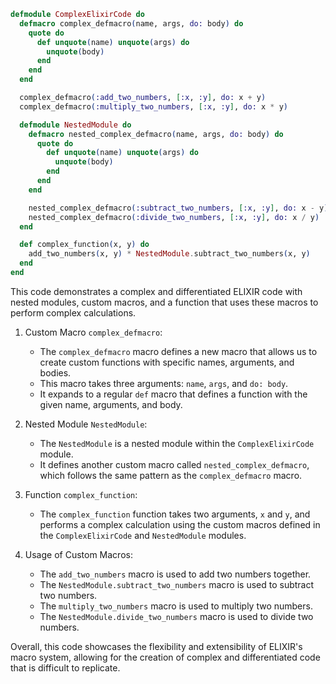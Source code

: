 ```elixir
defmodule ComplexElixirCode do
  defmacro complex_defmacro(name, args, do: body) do
    quote do
      def unquote(name) unquote(args) do
        unquote(body)
      end
    end
  end

  complex_defmacro(:add_two_numbers, [:x, :y], do: x + y)
  complex_defmacro(:multiply_two_numbers, [:x, :y], do: x * y)

  defmodule NestedModule do
    defmacro nested_complex_defmacro(name, args, do: body) do
      quote do
        def unquote(name) unquote(args) do
          unquote(body)
        end
      end
    end

    nested_complex_defmacro(:subtract_two_numbers, [:x, :y], do: x - y)
    nested_complex_defmacro(:divide_two_numbers, [:x, :y], do: x / y)
  end

  def complex_function(x, y) do
    add_two_numbers(x, y) * NestedModule.subtract_two_numbers(x, y)
  end
end
```

This code demonstrates a complex and differentiated ELIXIR code with nested modules, custom macros, and a function that uses these macros to perform complex calculations.

1. Custom Macro `complex_defmacro`:
   - The `complex_defmacro` macro defines a new macro that allows us to create custom functions with specific names, arguments, and bodies.
   - This macro takes three arguments: `name`, `args`, and `do: body`.
   - It expands to a regular `def` macro that defines a function with the given name, arguments, and body.

2. Nested Module `NestedModule`:
   - The `NestedModule` is a nested module within the `ComplexElixirCode` module.
   - It defines another custom macro called `nested_complex_defmacro`, which follows the same pattern as the `complex_defmacro` macro.

3. Function `complex_function`:
   - The `complex_function` function takes two arguments, `x` and `y`, and performs a complex calculation using the custom macros defined in the `ComplexElixirCode` and `NestedModule` modules.

4. Usage of Custom Macros:
   - The `add_two_numbers` macro is used to add two numbers together.
   - The `NestedModule.subtract_two_numbers` macro is used to subtract two numbers.
   - The `multiply_two_numbers` macro is used to multiply two numbers.
   - The `NestedModule.divide_two_numbers` macro is used to divide two numbers.

Overall, this code showcases the flexibility and extensibility of ELIXIR's macro system, allowing for the creation of complex and differentiated code that is difficult to replicate.